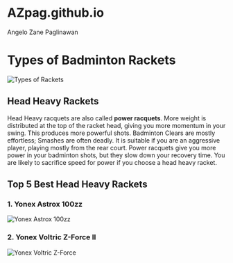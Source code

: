 # AZpag.github.io
Angelo Zane Paglinawan
# Types of Badminton Rackets
 ![Types of Rackets](https://cdn.shopify.com/s/files/1/0020/9407/1890/files/4_480x480.jpg?v=1559302482)
## Head Heavy Rackets
Head Heavy racquets are also called **power racquets**. More weight is distributed at the top of the racket head, giving you more momentum in your swing. This produces more powerful shots. Badminton Clears are mostly effortless; Smashes are often deadly. It is suitable if you are an aggressive player, playing mostly from the rear court.
Power racquets give you more power in your badminton shots, but they slow down your recovery time. You are likely to sacrifice speed for power if you choose a head heavy racket.
## Top 5 Best Head Heavy Rackets
### 1. Yonex Astrox 100zz
![Yonex Astrox 100zz](https://triplepointsports.com/cdn/shop/articles/AX100ZZ-N_00-900x900.jpg?v=1683539035)
### 2. Yonex Voltric Z-Force II
![Yonex Voltric Z-Force](https://lzd-img-global.slatic.net/g/p/2338d6c23e58890f45ca74ef99e3845d.jpg_720x720q80.jpg)
